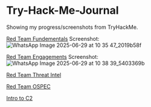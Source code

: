 # Try-Hack-Me-Journal
Showing my progress/screenshots from TryHackMe.

[Red Team Fundementals]((https://tryhackme.com/room/redteamfundamentals))
Screenshot: ![WhatsApp Image 2025-06-29 at 10 35 47_2019b58f](https://github.com/user-attachments/assets/d17806aa-c4c5-4278-9cb8-a5eded199a09)

[Red Team Engagements]([url](https://tryhackme.com/room/redteamengagements))
Screenshot: ![WhatsApp Image 2025-06-29 at 10 38 39_5403369b](https://github.com/user-attachments/assets/4b9115d6-efa6-441c-8ab6-8a09c26c9fa2)


[Red Team Threat Intel]([url](https://tryhackme.com/room/redteamthreatintel))

[Red Team OSPEC]([url](https://tryhackme.com/room/opsec))

[Intro to C2]([url](https://tryhackme.com/room/introtoc2))
